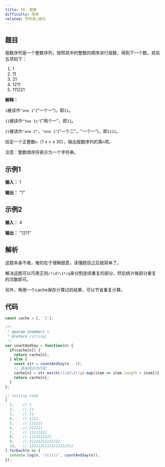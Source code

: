 ```yaml
---
title: 38. 报数
difficulty: 简单
related: 字符串|递归
---
```


## 题目

报数序列是一个整数序列，按照其中的整数的顺序进行报数，得到下一个数。其前五项如下：

1. 1
2. 11
3. 21
4. 1211
5. 111221

**解释：**

`1`被读作`"one 1"`("一个一")，即`11`。

`11`被读作`"two 1s"`("两个一"，即`21`。

`21`被读作`"one 2"`，`"one 1"`("一个二"，"一个一")，即`1211`。

给定一个正整数`n`（1 ≤ `n` ≤ 30），输出报数序列的第`n`项。

注意：整数顺序将表示为一个字符串。

## 示例1

**输入：** 1

**输出：** "1"

## 示例2

**输入：** 4

**输出：** "1211"

## 解析

这题本身不难，难的在于理解题意，读懂题目之后就简单了。

解决这题可以巧用正则`/(\d)\1*/g`来分割连续重复的部分，然后统计每部分重复的次数即可。

另外，再用一个cache保存计算过的结果，可以节省重复计算。

## 代码

```javascript
const cache = [, '1'];

/**
 * @param {number} n
 * @return {string}
 */
var countAndSay = function(n) {
  if(cache[n]) {
    return cache[n];
  } else {
    const str = countAndSay(n - 1);
    // 直接用正则匹配
    cache[n] = str.match(/(\d)\1*/g).map(item => item.length + item[0]).join('');
    return cache[n];
  }
};

// testing code
[
  1,    // 1
  2,    // 11
  3,    // 21
  4,    // 1211
  5,    // 111221
  6,    // 312211
  7,    // 13112221
  8,    // 1113213211
  9,    // 31131211131221
  10,   // 13211311123113112211
].forEach(n => {
  console.log(n, '\t\t//', countAndSay(n));
});
```